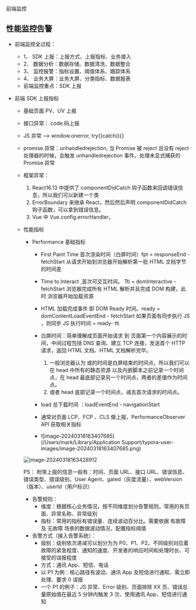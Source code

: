 前端监控

## 性能监控告警

- 前端监控全过程：

  - 1、 SDK 上报：上报方式、上报指标、业务接入
  - 2、 数据分析：数据存储、数据清洗、数据整合
  - 3、 监控报警：指标设置、阈值体系、跟踪体系
  - 4、 业务大屏：业务大屏、分类指标、数据报表
  - 前端监控重点：SDK 上报

- 前端 SDK 上报指标

  - 基础页面 PV、UV 上报

  - 接口异常： code 码上报

  - JS 异常 --> window.onerror, try{}catch(){}

  - promise 异常：unhandledrejection, 当 Promise 被 reject 且没有 reject 处理器的时候，会触发 unhandledrejection 事件。处理未显式捕获的 Promise 异常

  - 框架异常：

    1. React16.13 中提供了 componentDidCatch 钩⼦函数来回调错误信息，所以我们可以新建⼀个类
    2. ErrorBoundary 来继承 React，然后然后声明 componentDidCatch 钩⼦函数，可以拿到错误信息。
    3. Vue 中 Vue.config.errorHandler，

  - 性能指标

    - Performance 基础指标

      - First Paint Time 首次渲染时间（白屏时间）fpt = responseEnd - fetchStart 从请求开始到浏览器开始解析第一批 HTML 文档字节的时间差

      - Time to Interact ,首次可交互时间。 Tti = domInteractive - fetchStart 浏览器完成所有 HTML 解析并且完成 DOM 构建，此时 浏览器开始加载资源

      - HTML 加载完成事件 即 DOM Ready 时间。ready = domContentLoadEventEnd - fetchStart 如果页面有同步执行 JS ，则同步 JS 执行时间 = ready- tti

      - 白屏时间：简单理解成页面开始请求 到 页面第一个内容展示的时间，中间过程包括 DNS 查询、建立 TCP 连接，发送首个 HTTP 请求，返回 HTML 文档、HTML 文档解析完毕。

        1.  一般浏览器认为 <body>或<head>的时间是白屏结束的时间点，所以我们可以在 head 中所有的静态资源 以及内嵌脚本之前记录一个时间点，在 head 最底部记录另一个时间点，两者的差值作为时间点。
        2.  或者 head 底部记录一个时间点，减去首次请求的时间点。

      - load 总下载时间 ：loadEventEnd - navigationStart

      - 通常对页面 LCP、FCP 、CLS 做上报，PerformanceObserver API 获取相关指标

      - ![image-20240318163407685](/Users/mark/Library/Application Support/typora-user-images/image-20240318163407685.png)

    ![image-20240318163428912](https://raw.githubusercontent.com/tengyuanOasis/image/master/markdown/202403181634774.png)

    PS： 附带上报的信息一般有：时间、页面 URL、接口 URL、错误信息、错误类型、错误级别、User Agent、gated（灰度流量）、webVersion（版本）、userId（用户标识）

    - 告警规则：
      - 维度：根据核心业务情况，按不同维度划分告警规则，常用的有页面、异常名称、异常级别
      - 指标：常用的指标有错误量、连续波动百分比。需要依据 有故障 及 无故障 场景的数据波动情况，配置指标阈值
    - 告警方式（接入告警系统）：
      - 级别：级别依次递减可以划分为为 P0、P1、P2。不同级别对应着故障的紧急程度、通知的速度、开发者的响应时间和处理时长、可接受的误报程度
      - 方式：通讯 App、短信、电话
      - 以 P1 为例：核心路径有波动、通讯 App 及短信进行通知、需立即处理、要求 0 误报
      - 一个 P1 的例子：JS 异常、Error 级别、页面排除 XX 页、错误总量原始值在最近 5 分钟内触发 3 次、使用通讯 App、短信进行通知
